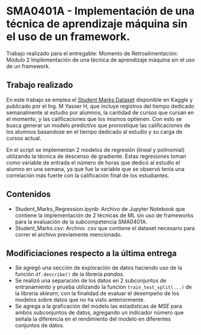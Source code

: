 # SMA0401A - Implementación de una técnica de aprendizaje máquina sin el uso de un framework.

Trabajo realizado para el entregable: Momento de Retroalimentación: Módulo 2 Implementación de una técnica de aprendizaje máquina sin el uso de un framework.

## Trabajo realizado

En este trabajo se emplea el [Student Marks Dataset](https://www.kaggle.com/datasets/yasserh/student-marks-dataset) disponible en Kaggle y publicado por el Ing. M Yasser H, que incluye registros del tiempo dedicado semanalmente al estudio por alumnos, la cantidad de cursos que cursan en el momento, y las calificaciones que los mismos optienen. Con esto se busca generar un modelo predictivo que pronostique las calificaciones de los alumnos basandose en el tiempo dedicado al estudio y su carga de cursos actual.

En el script se implementan 2 modelos de regresión (lineal y polinomial) utilizando la técnica de descenso de gradiente. Estas regresiones toman como variable de entrada el número de horas que dedicó al estudio el alumno en una semana, ya que fue la variable que se observó tenía una correlación más fuerte con la calificación final de los estudiantes. 

## Contenidos 

* Student_Marks_Regression.ipynb: Archivo de Jupyter Notebook que contiene la implementación de 2 técnicas de ML sin uso de frameworks para la evaluación de la subcompetencia SMA0401A.
* Student_Marks.csv: Archivo .csv que contiene el dataset necesario para correr el archivo previamente mencionado.

## Modificiaciones respecto a la última entrega
* Se agregó una sección de exploración de datos haciendo uso de la función ```df.describe()``` de la librería *pandas*. 
* Se realizó una separación de los datos en 2 subconjuntos de entranamiento y prueba utilizando la función ```train_test_split(...)``` de la librería *sklearn*, con la finalidad de evaluar el desempeño de los modelos sobre datos que no ha visto anteriormente.
* Se agrega a la graficación del modelo las estadisticas de *MSE* para ambos subconjuntos de datos, agregando un indicador número que señala la diferencia en el rendimiento del modelo en diferentes conjuntos de datos.
